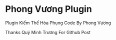 # Phong Vương Plugin
Plugin Kiếm Thế Hỏa Phụng Code By Phong Vương

Thanks Quý Minh Trương For Github Post
